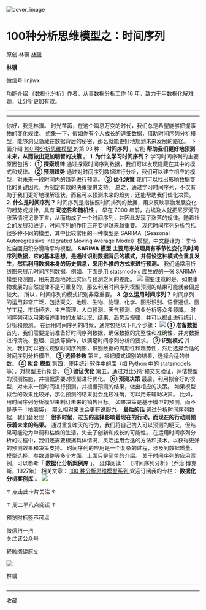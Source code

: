 ![cover_image](https://mmbiz.qpic.cn/mmbiz_jpg/giaycic3UNwo1ndZ8zwM4bAQ0AibHjDGJD5ibx4Rlicp0LDdC9hsib0qnyfntTib9NS7HxmuC3hdHyGXVaOWiaUjLXBDCQ/0?wx_fmt=jpeg)

#  100种分析思维模型之：时间序列

原创  林骥  [ 林骥 ](javascript:void\(0\);)

**林骥**

微信号  linjiwx

功能介绍  《数据化分析》作者，从事数据分析工作 16 年，致力于用数据化解难题，让分析更加有效。

__ __

__ _ _ _ _

你好，我是林骥。  时光荏苒，在这个瞬息万变的时代，我们总是希望能够把握事物的变化规律。
想象一下，假如你有个人成长的详细数据，借助时间序列分析模型，能够洞见隐藏在数据背后的秘密，那么就能更好地规划未来发展的路径。  下面介绍  [ 100
种分析思维模型
](https://mp.weixin.qq.com/mp/appmsgalbum?__biz=MzA4ODE2OTIxMw==&action=getalbum&album_id=1701638273011351554#wechat_redirect)
的第 93 种： **时间序列** ，它能 **帮助我们更好地预测未来，从而做出更加明智的决策** 。  **1\. 为什么学习时间序列？**
学习时间序列的主要原因包括：  **① 探索规律** 通过探索时间序列数据，我们可以发现隐藏在其中的模式和规律。  **② 预测趋势**
通过对时间序列数据进行分析，我们可以建立相应的模型，对未来一段时间内的趋势进行预测。  **③ 优化决策**
我们可以找出影响数据变化的关键因素，为制定有效的决策提供支持。
总之，通过学习时间序列，不仅有助于我们更好地理解现状，而且可以预测未来的趋势，还能帮助我们优化决策。  **2\. 什么是时间序列？**
时间序列是指按照时间排列的数据，用来反映事物发展变化的趋势或规律，具有 **动态性和随机性** 。  早在 7000
年前，古埃及人就把尼罗河的涨落情况记录下来，从而构成了一个时间序列，并因此发现了涨落的规律。随着社会的发展和进步，时间序列的作用正在变得越来越重要。
现代时间序列分析包括很多种不同的模型，其中比较常用的一种模型是 SARIMA（Seasonal Autoregressive Integrated
Moving Average Model）模型，中文翻译为：季节性自回归积分滑动平均模型。  **SARIMA 模型**
**主要用来处理具有季节性变化的时间序列数据，它的基本思想，是通过识别数据背后的模式，并假设这种模式会重复发生，然后利用数据本身的历史信息，采用外推的方式来进行预测。**
我们通常用折线图来展示时间序列数据。例如，下面是用 statsmodels 库生成的一张 SARIMA 模型预测图，用来直观地对比实际与预测之间的差距。
![](https://mmbiz.qpic.cn/mmbiz_png/giaycic3UNwo0aZUvmfFenI1ZibVFMNpzHF2lU4ic7x7AKe0mkZAUuxSjSRmPgkAiaJddBKXA36aEyArMEdT1hBzcNA/640?wx_fmt=png&from=appmsg)
需要注意的是，如果事物发展的自然规律不是可重复的，那么利用时间序列模型预测的结果可能就会偏差较大。  所以，时间序列的模式识别非常重要。  **3\.
怎么运用时间序列？**
时间序列的运用非常广泛，包括天文、地理、生物、物理、化学、图形识别、语音通信、医学工程、市场经济、生产管理、人口预测、天气预测、商业分析等众多领域。
时间序列可以用来描述事物的发展状况、结果、趋势及规律，并可以据此进行统计、分析和预测。  在运用时间序列的时候，通常包括以下几个步骤：
![](https://mmbiz.qpic.cn/mmbiz_png/giaycic3UNwo0aZUvmfFenI1ZibVFMNpzHFbQ9ceUoZVXXfqRI8ZgK3ZurIQgu4EhuF9lM98q4W7ibkHlV77ACtbOA/640?wx_fmt=png&from=appmsg)
**① 准备数据** 首先，我们需要提前准备好时间序列数据，确保数据的完整性和准确性，并对数据进行清洗、整理、变换等操作，以满足时间序列分析的要求。
**② 识别模式** 其次，我们可以通过观察时间序列图，识别数据的周期性和趋势性，然后选择合适的时间序列分析模型。  **③ 选择参数**
第三，根据模式识别的结果，选择合适的参数。  **④** **拟合** **模型** 第四，使用统计软件中的库（如  Python 中的
statsmodels 等），对模型进行拟合。  **⑤ 验证优化** 第五，通过对比分析和交叉验证，评估模型的预测性能，并根据需要对模型进行优化。
**⑥ 预测决策** 最后，利用拟合好的模型，对未来一段时间进行预测，并根据预测的结果，做出相应的决策。
如果模型拟合的效果比较好，那么预测的结果就会比较准确，可以用来辅助决策。  比如，用时间序列分析模型来制订未来的销售目标。
如果决策是基于模型的预测，而不是基于「拍脑袋」，那么相对来说会更有说服力。  **最后的话** 通过分析时间序列数据，我们会发现：
**很多时候，过去的选择影响着现在的行动，而现在的行动则预示着未来的结果。**
通过重复昨天的行为，我们将自己拽入可以预测的明天，但结果可能沦为单调和枯燥的生活，失去了创新和成长的可能性。
在运用时间序列分析的过程中，我们还需要根据具体情况，灵活运用合适的方法和技术，以获得更好的预测效果和决策支持。
时间序列的应用是一个复杂的过程，涉及到数据质量、模型选择、参数调整等多个方面，上面只是简单的介绍。  关于时间序列的应用案例，可以参考「
**数据化分析案例库** 」。  延伸阅读：  《时间序列分析》（乔治·博克斯，1927年）  相关文章：  [ 100 种分析思维模型系列
](https://mp.weixin.qq.com/mp/appmsgalbum?__biz=MzA4ODE2OTIxMw==&action=getalbum&album_id=1701638273011351554#wechat_redirect)
[
](https://mp.weixin.qq.com/mp/appmsgalbum?__biz=MzA4ODE2OTIxMw==&action=getalbum&album_id=1701638273011351554#wechat_redirect)
[
](https://mp.weixin.qq.com/mp/appmsgalbum?__biz=MzA4ODE2OTIxMw==&action=getalbum&album_id=1701638273011351554#wechat_redirect)
欢迎订阅我的专栏： **数据化分析案例库** 。
![](https://mmbiz.qpic.cn/mmbiz_png/giaycic3UNwo1ndZ8zwM4bAQ0AibHjDGJD5c8hl6Ueia26r6oicjibtdlHLic3pmoHvy7yOhgr5sAbKsVQSFZAz7bk4fA/640?wx_fmt=png&from=appmsg)

↑ 点击此卡片关注 ↑

↑  周二早八点阅读  ↑

预览时标签不可点

微信扫一扫  
关注该公众号



轻触阅读原文

![](http://mmbiz.qpic.cn/mmbiz_png/giaycic3UNwo3rBmMJ1emiaHxRCj3Om1wuZZCsgHvFSR3sVQrPsicIlRiaGUicJD8KCZibrmu0FzGBc6aBzfBz3HLIeDA/0?wx_fmt=png)

林骥







****



****



  收藏


